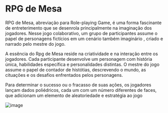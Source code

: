 # RPG de Mesa
  RPG de Mesa, abreviação para Role-playing Game, é uma forma fascinante de entreterimento que se desenrola principalmente na imaginação dos jogadores. Nesse jogo colaborativo, um grupo de participantes assume o papel de personagens fictícios em um cenário também imaginário , criado e narrado pelo mestre do jogo.

  A essência do Rpg de Mesa reside na criatividade e na interação entre os jogadores. Cada participante desenvolve um personagem com história única, habilidades específica e personalidades distintas. O mestre do jogo assume o papel de contador de histótias, descrevendo o mundo, as cituações e os desafios enfrentados pelos personagens.

  Para determinar o sucesso ou o fracasso de suas ações, os jogadores lançam dados poliédricos, cada um com um número diferentes de faces, que adicionam um elemento de aleatoriedade e estratégia ao jogo

![image](https://github.com/ShaiKARALHO/Projeto_Marotos/assets/148061520/c2edc4e5-2912-40be-9c1b-bad2abd2cba1)

